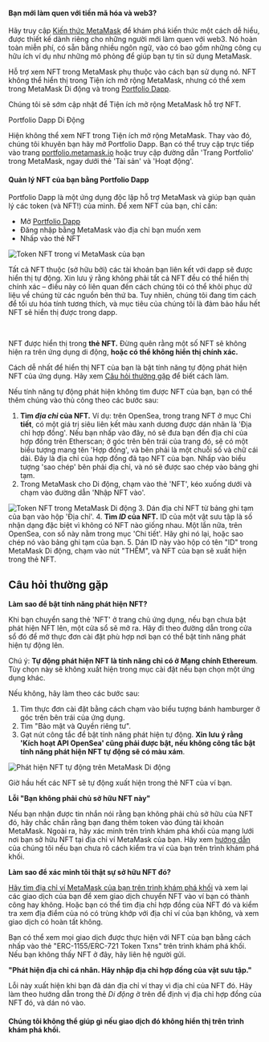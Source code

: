 
#### Bạn mới làm quen với tiền mã hóa và web3?


Hãy truy cập [Kiến thức MetaMask](https://learn.metamask.io/) để khám phá kiến thức một cách dễ hiểu, được thiết kế dành riêng cho những người mới làm quen với web3. Nó hoàn toàn miễn phí, có sẵn bằng nhiều ngôn ngữ, vào có bao gồm những công cụ hữu ích ví dụ như những mô phỏng để giúp bạn tự tin sử dụng MetaMask.



Hỗ trợ xem NFT trong MetaMask phụ thuộc vào cách bạn sử dụng nó. NFT không thể hiển thị trong Tiện ích mở rộng MetaMask, nhưng có thể xem trong MetaMask Di động và trong [Portfolio Dapp](https://portfolio.metamask.io).


Chúng tôi sẽ sớm cập nhật để Tiện ích mở rộng MetaMask hỗ trợ NFT.




Portfolio Dapp Di Động


Hiện không thể xem NFT trong Tiện ích mở rộng MetaMask. Thay vào đó, chúng tôi khuyên bạn hãy mở Portfolio Dapp. Bạn có thể truy cập trực tiếp vào trang [portfolio.metamask.io](https://portfolio.metamask.io) hoặc truy cập đường dẫn 'Trang Portfolio' trong MetaMask, ngay dưới thẻ 'Tài sản' và 'Hoạt động'.


#### Quản lý NFT của bạn bằng Portfolio Dapp


Portfolio Dapp là một ứng dụng độc lập hỗ trợ MetaMask và giúp bạn quản lý các token (và NFT!) của mình. Để xem NFT của bạn, chỉ cần:


* Mở [Portfolio Dapp](https://portfolio.metamask.io/)
* Đăng nhập bằng MetaMask vào địa chỉ bạn muốn xem
* Nhấp vào thẻ NFT


![Token NFT trong ví MetaMask của bạn](https://support.metamask.io/hc/article_attachments/12538256914331)


Tất cả NFT thuộc (sở hữu bởi) các tài khoản bạn liên kết với dapp sẽ được hiển thị tự động. Xin lưu ý rằng không phải tất cả NFT đều có thể hiển thị chính xác – điều này có liên quan đến cách chúng tôi có thể khôi phục dữ liệu về chúng từ các nguồn bên thứ ba. Tuy nhiên, chúng tôi đang tìm cách để tối ưu hóa tính tương thích, và mục tiêu của chúng tôi là đảm bảo hầu hết NFT sẽ hiển thị được trong dapp.


 




NFT được hiển thị trong **thẻ NFT.** Đừng quên rằng một số NFT sẽ không hiện ra trên ứng dụng di động, **hoặc có thể không hiển thị chính xác.**


Cách dễ nhất để hiển thị NFT của bạn là bật tính năng tự động phát hiện NFT của ứng dụng. Hãy xem [Câu hỏi thường gặp](#h_01FX57WQCNFY5GKFYR8YYW70D5) để biết cách làm.


Nếu tính năng tự động phát hiện không tìm được NFT của bạn, bạn có thể thêm chúng vào thủ công theo các bước sau:


1. **Tìm *địa chỉ* của NFT.** Ví dụ: trên OpenSea, trong trang NFT ở mục Chi **tiết**, có một giá trị siêu liên kết màu xanh dương được dán nhãn là 'Địa chỉ hợp đồng'. Nếu bạn nhấp vào đây, nó sẽ đưa bạn đến địa chỉ của hợp đồng trên Etherscan; ở góc trên bên trái của trang đó, sẽ có một biểu tượng mang tên 'Hợp đồng', và bên phải là một chuỗi số và chữ cái dài. Đây là địa chỉ của hợp đồng đã tạo NFT của bạn. Nhấp vào biểu tượng 'sao chép' bên phải địa chỉ, và nó sẽ được sao chép vào bảng ghi tạm.
2. Trong MetaMask cho Di động, chạm vào thẻ 'NFT', kéo xuống dưới và chạm vào đường dẫn 'Nhập NFT vào'.


![Token NFT trong MetaMask Di động](https://support.metamask.io/hc/article_attachments/12676602789147)
3. Dán địa chỉ NFT từ bảng ghi tạm của bạn vào hộp 'Địa chỉ'.
4. **Tìm *ID* của NFT.** ID của một vật sưu tập là số nhận dạng đặc biệt vì không có NFT nào giống nhau. Một lần nữa, trên OpenSea, con số này nằm trong mục 'Chi tiết'. Hãy ghi nó lại, hoặc sao chép nó vào bảng ghi tạm của bạn.
5. Dán ID này vào hộp có tên "ID" trong MetaMask Di động, chạm vào nút "THÊM", và NFT của bạn sẽ xuất hiện trong thẻ NFT.





**Câu hỏi thường gặp**
-----------------------




**Làm sao để bật tính năng phát hiện NFT?**

Khi bạn chuyển sang thẻ 'NFT' ở trang chủ ứng dụng, nếu bạn chưa bật phát hiện NFT lên, một cửa sổ sẽ mở ra. Hãy đi theo đường dẫn trong cửa sổ đó để mở thực đơn cài đặt phù hợp nơi bạn có thể bật tính năng phát hiện tự động lên.


Chú ý: **Tự động phát hiện NFT là tính năng chỉ có ở Mạng chính Ethereum**. Tùy chọn này sẽ không xuất hiện trong mục cài đặt nếu bạn chọn một ứng dụng khác.


Nếu không, hãy làm theo các bước sau:


1. Tìm thực đơn cài đặt bằng cách chạm vào biểu tượng bánh hamburger ở góc trên bên trái của ứng dụng.
2. Tìm "Bảo mật và Quyền riêng tư".
3. Gạt nút công tắc để bật tính năng phát hiện tự động. **Xin lưu ý rằng 'Kích hoạt API OpenSea' cũng phải được bật, nếu không công tắc bật tính năng phát hiện NFT tự động sẽ có màu xám**.


![Phát hiện NFT tự động trên MetaMask Di động](https://support.metamask.io/hc/article_attachments/12539099228187)


Giờ hầu hết các NFT sẽ tự động xuất hiện trong thẻ NFT của ví bạn.





**Lỗi "Bạn không phải chủ sở hữu NFT này"**

Nếu bạn nhận được tin nhắn nói rằng bạn không phải chủ sở hữu của NFT đó, hãy chắc chắn rằng bạn đang thêm token vào đúng tài khoản MetaMask. Ngoài ra, hãy xác minh trên trình khám phá khối của mạng lưới nơi bạn sở hữu NFT tại địa chỉ ví MetaMask của bạn. Hãy xem [hướng dẫn](https://support.metamask.io/hc/en-us/articles/360057536611-How-to-check-my-wallet-activity-on-the-blockchain-explorer) của chúng tôi nếu bạn chưa rõ cách kiểm tra ví của bạn trên trình khám phá khối.





**Làm sao để xác minh tôi thật sự sở hữu NFT đó?**

[Hãy tìm địa chỉ ví MetaMask của bạn trên trình khám phá khối](https://support.metamask.io/hc/en-us/articles/360057536611-How-to-check-my-wallet-activity-on-the-blockchain-explorer) và xem lại các giao dịch của bạn để xem giao dịch chuyển NFT vào ví bạn có thành công hay không. Hoặc bạn có thể tìm địa chỉ hợp đồng của NFT đó và kiểm tra xem địa điểm của nó có trùng khớp với địa chỉ ví của bạn không, và xem giao dịch có hoàn tất không.


Bạn có thể xem mọi giao dịch được thực hiện với NFT của bạn bằng cách nhấp vào thẻ "ERC-1155/ERC-721 Token Txns" trên trình khám phá khối. Nếu bạn không thấy NFT ở đây, hãy liên hệ người gửi.





**"Phát hiện địa chỉ cá nhân. Hãy nhập địa chỉ hợp đồng của vật sưu tập."**

Lỗi này xuất hiện khi bạn đã dán địa chỉ ví thay vì địa chỉ của NFT đó. Hãy làm theo hướng dẫn trong thẻ *Di động* ở trên để định vị địa chỉ hợp đồng của NFT đó, và dán nó vào.





#### **Chúng tôi không thể giúp gì nếu giao dịch đó không hiển thị trên trình khám phá khối.**

